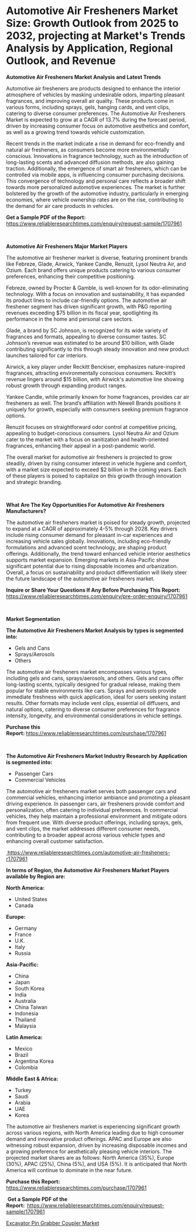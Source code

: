 <p><h1>Automotive Air Fresheners Market Size: Growth Outlook from 2025 to 2032, projecting at Market's Trends Analysis by Application, Regional Outlook, and Revenue</h1></p><p><strong>Automotive Air Fresheners Market Analysis and Latest Trends</strong></p>
<p><p>Automotive air fresheners are products designed to enhance the interior atmosphere of vehicles by masking undesirable odors, imparting pleasant fragrances, and improving overall air quality. These products come in various forms, including sprays, gels, hanging cards, and vent clips, catering to diverse consumer preferences. The Automotive Air Fresheners Market is expected to grow at a CAGR of 13.7% during the forecast period, driven by increasing consumer focus on automotive aesthetics and comfort, as well as a growing trend towards vehicle customization.</p><p>Recent trends in the market indicate a rise in demand for eco-friendly and natural air fresheners, as consumers become more environmentally conscious. Innovations in fragrance technology, such as the introduction of long-lasting scents and advanced diffusion methods, are also gaining traction. Additionally, the emergence of smart air fresheners, which can be controlled via mobile apps, is influencing consumer purchasing decisions. This convergence of technology and personal care reflects a broader shift towards more personalized automotive experiences. The market is further bolstered by the growth of the automotive industry, particularly in emerging economies, where vehicle ownership rates are on the rise, contributing to the demand for air care products in vehicles.</p></p>
<p><strong>Get a Sample PDF of the Report:&nbsp;</strong> <a href="https://www.reliableresearchtimes.com/enquiry/request-sample/1707961?utm_campaign=1581&utm_medium=2&utm_source=Github&utm_content=ia&utm_term=30032025&utm_id=automotive-air-fresheners">https://www.reliableresearchtimes.com/enquiry/request-sample/1707961</a></p>
<p>&nbsp;</p>
<p><strong>Automotive Air Fresheners Major Market Players</strong></p>
<p><p>The automotive air freshener market is diverse, featuring prominent brands like Febreze, Glade, Airwick, Yankee Candle, Renuzit, Lysol Neutra Air, and Ozium. Each brand offers unique products catering to various consumer preferences, enhancing their competitive positioning.</p><p>Febreze, owned by Procter & Gamble, is well-known for its odor-eliminating technology. With a focus on innovation and sustainability, it has expanded its product lines to include car-friendly options. The automotive air freshener segment has driven significant growth, with P&G reporting revenues exceeding $75 billion in its fiscal year, spotlighting its performance in the home and personal care sectors.</p><p>Glade, a brand by SC Johnson, is recognized for its wide variety of fragrances and formats, appealing to diverse consumer tastes. SC Johnson’s revenue was estimated to be around $10 billion, with Glade contributing significantly to this through steady innovation and new product launches tailored for car interiors.</p><p>Airwick, a key player under Reckitt Benckiser, emphasizes nature-inspired fragrances, attracting environmentally conscious consumers. Reckitt’s revenue lingers around $15 billion, with Airwick's automotive line showing robust growth through expanding product ranges.</p><p>Yankee Candle, while primarily known for home fragrances, provides car air fresheners as well. The brand’s affiliation with Newell Brands positions it uniquely for growth, especially with consumers seeking premium fragrance options.</p><p>Renuzit focuses on straightforward odor control at competitive pricing, appealing to budget-conscious consumers. Lysol Neutra Air and Ozium cater to the market with a focus on sanitization and health-oriented fragrances, enhancing their appeal in a post-pandemic world.</p><p>The overall market for automotive air fresheners is projected to grow steadily, driven by rising consumer interest in vehicle hygiene and comfort, with a market size expected to exceed $2 billion in the coming years. Each of these players is poised to capitalize on this growth through innovation and strategic branding.</p></p>
<p>&nbsp;</p>
<p><strong>What Are The Key Opportunities For Automotive Air Fresheners Manufacturers?</strong></p>
<p><p>The automotive air fresheners market is poised for steady growth, projected to expand at a CAGR of approximately 4-5% through 2028. Key drivers include rising consumer demand for pleasant in-car experiences and increasing vehicle sales globally. Innovations, including eco-friendly formulations and advanced scent technology, are shaping product offerings. Additionally, the trend toward enhanced vehicle interior aesthetics supports market expansion. Emerging markets in Asia-Pacific show significant potential due to rising disposable incomes and urbanization. Overall, a focus on sustainability and product differentiation will likely steer the future landscape of the automotive air fresheners market.</p></p>
<p><strong>Inquire or Share Your Questions If Any Before Purchasing This Report:</strong> <a href="https://www.reliableresearchtimes.com/enquiry/pre-order-enquiry/1707961?utm_campaign=1581&utm_medium=2&utm_source=Github&utm_content=ia&utm_term=30032025&utm_id=automotive-air-fresheners">https://www.reliableresearchtimes.com/enquiry/pre-order-enquiry/1707961</a></p>
<p>&nbsp;</p>
<p><strong>Market Segmentation</strong></p>
<p><strong>The Automotive Air Fresheners Market Analysis by types is segmented into:</strong></p>
<p><ul><li>Gels and Cans</li><li>Sprays/Aerosols</li><li>Others</li></ul></p>
<p><p>The automotive air fresheners market encompasses various types, including gels and cans, sprays/aerosols, and others. Gels and cans offer long-lasting scents, typically designed for gradual release, making them popular for stable environments like cars. Sprays and aerosols provide immediate freshness with quick application, ideal for users seeking instant results. Other formats may include vent clips, essential oil diffusers, and natural options, catering to diverse consumer preferences for fragrance intensity, longevity, and environmental considerations in vehicle settings.</p></p>
<p><strong>Purchase this Report:&nbsp;</strong><a href="https://www.reliableresearchtimes.com/purchase/1707961?utm_campaign=1581&utm_medium=2&utm_source=Github&utm_content=ia&utm_term=30032025&utm_id=automotive-air-fresheners">https://www.reliableresearchtimes.com/purchase/1707961</a></p>
<p>&nbsp;</p>
<p><strong>The Automotive Air Fresheners Market Industry Research by Application is segmented into:</strong></p>
<p><ul><li>Passenger Cars</li><li>Commercial Vehicles</li></ul></p>
<p><p>The automotive air fresheners market serves both passenger cars and commercial vehicles, enhancing interior ambiance and promoting a pleasant driving experience. In passenger cars, air fresheners provide comfort and personalization, often catering to individual preferences. In commercial vehicles, they help maintain a professional environment and mitigate odors from frequent use. With diverse product offerings, including sprays, gels, and vent clips, the market addresses different consumer needs, contributing to a broader appeal across various vehicle types and enhancing overall customer satisfaction.</p></p>
<p><a href="https://www.reliableresearchtimes.com/automotive-air-fresheners-r1707961?utm_campaign=1581&utm_medium=2&utm_source=Github&utm_content=ia&utm_term=30032025&utm_id=automotive-air-fresheners">&nbsp;https://www.reliableresearchtimes.com/automotive-air-fresheners-r1707961</a></p>
<p><strong>In terms of Region, the Automotive Air Fresheners Market Players available by Region are:</strong></p>
<p>
    <p> <strong> North America: </strong>
        <ul>
            <li>United States</li>
            <li>Canada</li>
        </ul>
        </p> 
    <p> <strong> Europe: </strong>
        <ul>
            <li>Germany</li>
            <li>France</li>
            <li>U.K.</li>
            <li>Italy</li>
            <li>Russia</li>
        </ul>
        </p> 
    <p> <strong> Asia-Pacific: </strong>
        <ul>
            <li>China</li>
            <li>Japan</li>
            <li>South Korea</li>
            <li>India</li>
            <li>Australia</li>
            <li>China Taiwan</li>
            <li>Indonesia</li>
            <li>Thailand</li>
            <li>Malaysia</li>
        </ul>
        </p> 
    <p> <strong> Latin America: </strong>
        <ul>
            <li>Mexico</li>
            <li>Brazil</li>
            <li>Argentina Korea</li>
            <li>Colombia</li>
        </ul>
        </p> 
    <p> <strong> Middle East & Africa: </strong>
        <ul>
            <li>Turkey</li>
            <li>Saudi</li>
            <li>Arabia</li>
            <li>UAE</li>
            <li>Korea</li>
        </ul>
    </p>
    </p>
<p><p>The automotive air fresheners market is experiencing significant growth across various regions, with North America leading due to high consumer demand and innovative product offerings. APAC and Europe are also witnessing robust expansion, driven by increasing disposable incomes and a growing preference for aesthetically pleasing vehicle interiors. The projected market shares are as follows: North America (35%), Europe (30%), APAC (25%), China (5%), and USA (5%). It is anticipated that North America will continue to dominate in the near future.</p></p>
<p><strong>Purchase this Report: </strong><a href="https://www.reliableresearchtimes.com/purchase/1707961?utm_campaign=1581&utm_medium=2&utm_source=Github&utm_content=ia&utm_term=30032025&utm_id=automotive-air-fresheners">https://www.reliableresearchtimes.com/purchase/1707961</a></p>
<p>&nbsp;<strong>Get a Sample PDF of the Report:&nbsp;&nbsp;</strong><a href="https://www.reliableresearchtimes.com/enquiry/request-sample/1707961?utm_campaign=1581&utm_medium=2&utm_source=Github&utm_content=ia&utm_term=30032025&utm_id=automotive-air-fresheners">https://www.reliableresearchtimes.com/enquiry/request-sample/1707961</a></p>
<p><strong></strong></p>
<p><p><a href="https://github.com/willjis/Market-Research-Report-List-1/blob/main/excavator-pin-grabber-coupler-market.md?utm_campaign=1581&utm_medium=2&utm_source=Github&utm_content=ia&utm_term=30032025&utm_id=automotive-air-fresheners">Excavator Pin Grabber Coupler Market</a></p></p>